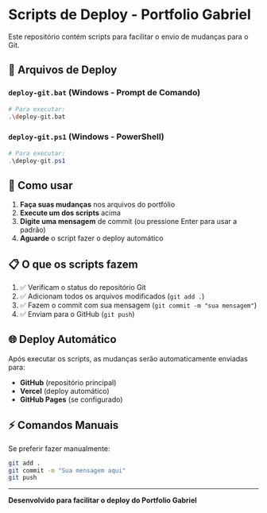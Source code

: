 # Scripts de Deploy - Portfolio Gabriel

Este repositório contém scripts para facilitar o envio de mudanças para o Git.

## 📁 Arquivos de Deploy

### `deploy-git.bat` (Windows - Prompt de Comando)
```bash
# Para executar:
.\deploy-git.bat
```

### `deploy-git.ps1` (Windows - PowerShell)
```powershell
# Para executar:
.\deploy-git.ps1
```

## 🚀 Como usar

1. **Faça suas mudanças** nos arquivos do portfólio
2. **Execute um dos scripts** acima
3. **Digite uma mensagem** de commit (ou pressione Enter para usar a padrão)
4. **Aguarde** o script fazer o deploy automático

## 📋 O que os scripts fazem

1. ✅ Verificam o status do repositório Git
2. ✅ Adicionam todos os arquivos modificados (`git add .`)
3. ✅ Fazem o commit com sua mensagem (`git commit -m "sua mensagem"`)
4. ✅ Enviam para o GitHub (`git push`)

## 🌐 Deploy Automático

Após executar os scripts, as mudanças serão automaticamente enviadas para:
- **GitHub** (repositório principal)
- **Vercel** (deploy automático)
- **GitHub Pages** (se configurado)

## ⚡ Comandos Manuais

Se preferir fazer manualmente:
```bash
git add .
git commit -m "Sua mensagem aqui"
git push
```

---
**Desenvolvido para facilitar o deploy do Portfolio Gabriel** 